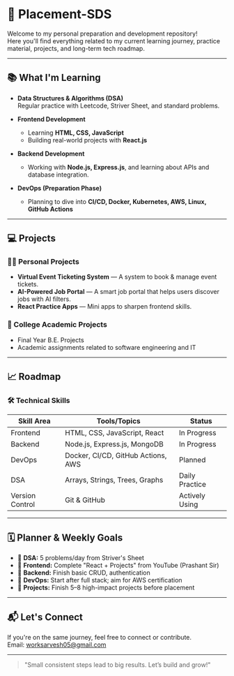 # 🚀 Placement-SDS

Welcome to my personal preparation and development repository!  
Here you'll find everything related to my current learning journey, practice material, projects, and long-term tech roadmap.

---

## 📚 What I'm Learning

- **Data Structures & Algorithms (DSA)**  
  Regular practice with Leetcode, Striver Sheet, and standard problems.

- **Frontend Development**
  - Learning **HTML, CSS, JavaScript**
  - Building real-world projects with **React.js**

- **Backend Development**
  - Working with **Node.js, Express.js**, and learning about APIs and database integration.

- **DevOps (Preparation Phase)**
  - Planning to dive into **CI/CD, Docker, Kubernetes, AWS, Linux, GitHub Actions**

---

## 💻 Projects

### 👨‍💻 Personal Projects
- **Virtual Event Ticketing System** — A system to book & manage event tickets.
- **AI-Powered Job Portal** — A smart job portal that helps users discover jobs with AI filters.
- **React Practice Apps** — Mini apps to sharpen frontend skills.

### 🏫 College Academic Projects
- Final Year B.E. Projects
- Academic assignments related to software engineering and IT

---

## 📈 Roadmap

### 🛠 Technical Skills
| Skill Area     | Tools/Topics                         | Status       |
|----------------|--------------------------------------|--------------|
| Frontend       | HTML, CSS, JavaScript, React         | In Progress  |
| Backend        | Node.js, Express.js, MongoDB         | In Progress  |
| DevOps         | Docker, CI/CD, GitHub Actions, AWS   | Planned      |
| DSA            | Arrays, Strings, Trees, Graphs       | Daily Practice |
| Version Control| Git & GitHub                         | Actively Using |

---

## 🗓 Planner & Weekly Goals

- 📌 **DSA:** 5 problems/day from Striver's Sheet  
- 📌 **Frontend:** Complete "React + Projects" from YouTube (Prashant Sir)  
- 📌 **Backend:** Finish basic CRUD, authentication  
- 📌 **DevOps:** Start after full stack; aim for AWS certification  
- 📌 **Projects:** Finish 5–8 high-impact projects before placement

---

## 📬 Let's Connect

If you're on the same journey, feel free to connect or contribute.  
Email: worksarvesh05@gmail.com

---

> "Small consistent steps lead to big results. Let’s build and grow!"
